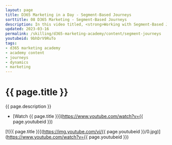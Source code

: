 ```yaml
---
layout: page
title: D365 Marketing in a Day - Segment-Based Journeys
sorttitle: 08 D365 Marketing - Segment-Based Journeys
description: In this video titled, <strong>Working with Segment-Based Journeys</strong>, you will create a journey based upon the segment you created in the previous video. 
updated: 2023-03-16
permalink: /skilling/d365-marketing-academy/content/segment-journeys
youtubeid: 9bhDrV9RuTo
tags: 
- d365 marketing academy
- academy content
- journeys
- dynamics
- marketing
---
```


# {{ page.title }}

{{ page.description }}

* [Watch {{ page.title }}](https://www.youtube.com/watch?v={{ page.youtubeid }})

[![{{ page.title }}](https://img.youtube.com/vi/{{ page.youtubeid }}/0.jpg)](https://www.youtube.com/watch?v={{ page.youtubeid }})
